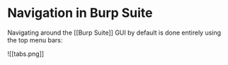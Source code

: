 # Navigation in Burp Suite

Navigating around the [[Burp Suite]] GUI by default is done entirely using the top menu bars:

![[tabs.png]]


